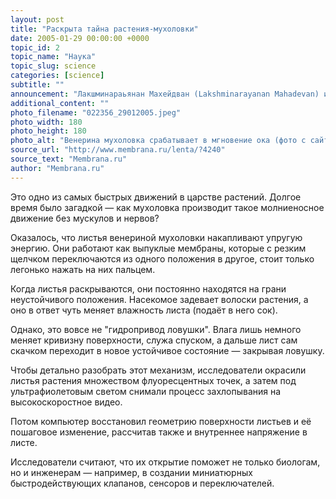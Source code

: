 ```yaml
---
layout: post
title: "Раскрыта тайна растения-мухоловки"
date: 2005-01-29 00:00:00 +0000
topic_id: 2
topic_name: "Наука"
topic_slug: science
categories: [science]
subtitle: ""
announcement: "Лакшминараьянан Махейдван (Lakshminarayanan Mahadevan) и его коллеги из университета Гарварда (Harvard University) раскрыли тайну Венериной мухоловки (Dionaea muscipula), способной захлопывать листья за одну десятую долю секунды."
additional_content: ""
photo_filename: "022356_29012005.jpeg"
photo_width: 180
photo_height: 180
photo_alt: "Венерина мухоловка срабатывает в мгновение ока (фото с сайта news.harvard.edu)"
source_url: "http://www.membrana.ru/lenta/?4240"
source_text: "Membrana.ru"
author: "Membrana.ru"
---
```

Это одно из самых быстрых движений в царстве растений. Долгое время было загадкой — как мухоловка производит такое молниеносное движение без мускулов и нервов?

Оказалось, что листья венериной мухоловки накапливают упругую энергию. Они работают как выпуклые мембраны, которые с резким щелчком переключаются из одного положения в другое, стоит только легонько нажать на них пальцем.

Когда листья раскрываются, они постоянно находятся на грани неустойчивого положения. Насекомое задевает волоски растения, а оно в ответ чуть меняет влажность листа (подаёт в него сок).

Однако, это вовсе не "гидропривод ловушки". Влага лишь немного меняет кривизну поверхности, служа спуском, а дальше лист сам скачком переходит в новое устойчивое состояние — закрывая ловушку.

Чтобы детально разобрать этот механизм, исследователи окрасили листья растения множеством флуоресцентных точек, а затем под ультрафиолетовым светом снимали процесс захлопывания на высокоскоростное видео.

Потом компьютер восстановил геометрию поверхности листьев и её пошаговое изменение, рассчитав также и внутреннее напряжение в листе.

Исследователи считают, что их открытие поможет не только биологам, но и инженерам — например, в создании миниатюрных быстродействующих клапанов, сенсоров и переключателей.
